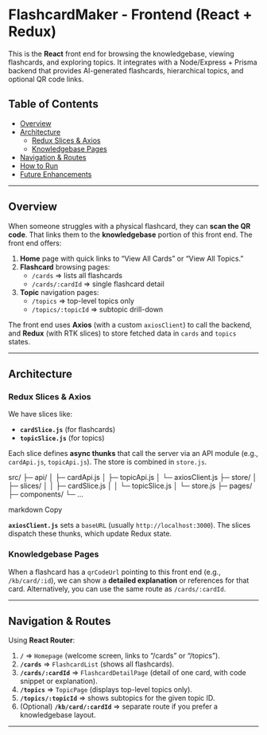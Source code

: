 # FlashcardMaker - Frontend (React + Redux)

This is the **React** front end for browsing the knowledgebase, viewing flashcards, and exploring topics. It integrates with a Node/Express + Prisma backend that provides AI-generated flashcards, hierarchical topics, and optional QR code links.

## Table of Contents

- [Overview](#overview)
- [Architecture](#architecture)
  - [Redux Slices & Axios](#redux-slices--axios)
  - [Knowledgebase Pages](#knowledgebase-pages)
- [Navigation & Routes](#navigation--routes)
- [How to Run](#how-to-run)
- [Future Enhancements](#future-enhancements)

---

## Overview

When someone struggles with a physical flashcard, they can **scan the QR code**. That links them to the **knowledgebase** portion of this front end. The front end offers:

1. **Home** page with quick links to “View All Cards” or “View All Topics.”  
2. **Flashcard** browsing pages:
   - `/cards` => lists all flashcards  
   - `/cards/:cardId` => single flashcard detail  
3. **Topic** navigation pages:
   - `/topics` => top-level topics only  
   - `/topics/:topicId` => subtopic drill-down  

The front end uses **Axios** (with a custom `axiosClient`) to call the backend, and **Redux** (with RTK slices) to store fetched data in `cards` and `topics` states.

---

## Architecture

### Redux Slices & Axios

We have slices like:

- **`cardSlice.js`** (for flashcards)
- **`topicSlice.js`** (for topics)

Each slice defines **async thunks** that call the server via an API module (e.g., `cardApi.js`, `topicApi.js`). The store is combined in `store.js`.

src/ ├─ api/ │ ├─ cardApi.js │ ├─ topicApi.js │ └─ axiosClient.js ├─ store/ │ ├─ slices/ │ │ ├─ cardSlice.js │ │ └─ topicSlice.js │ └─ store.js ├─ pages/ ├─ components/ └─ ...

markdown
Copy

**`axiosClient.js`** sets a `baseURL` (usually `http://localhost:3000`). The slices dispatch these thunks, which update Redux state.

### Knowledgebase Pages

When a flashcard has a `qrCodeUrl` pointing to this front end (e.g., `/kb/card/:id`), we can show a **detailed explanation** or references for that card. Alternatively, you can use the same route as `/cards/:cardId`.

---

## Navigation & Routes

Using **React Router**:

1. **`/`** => `Homepage` (welcome screen, links to “/cards” or “/topics”).  
2. **`/cards`** => `FlashcardList` (shows all flashcards).  
3. **`/cards/:cardId`** => `FlashcardDetailPage` (detail of one card, with code snippet or explanation).  
4. **`/topics`** => `TopicPage` (displays top-level topics only).  
5. **`/topics/:topicId`** => shows subtopics for the given topic ID.  
6. (Optional) **`/kb/card/:cardId`** => separate route if you prefer a knowledgebase layout.

---

